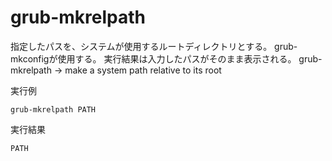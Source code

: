 [](ファイル名はコマンド名.md)
# grub-mkrelpath
指定したパスを、システムが使用するルートディレクトリとする。 grub-mkconfigが使用する。
実行結果は入力したパスがそのまま表示される。
grub-mkrelpath → make a system path relative to its root

  実行例 [](変更しない)
  
  ```
  grub-mkrelpath PATH
  ```


  実行結果　[](変更しない)


  ```
  PATH
  ```